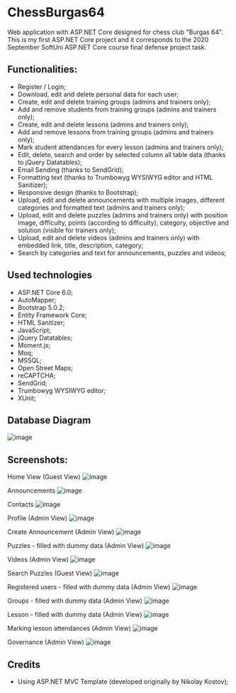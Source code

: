 # ChessBurgas64
 
Web application with ASP.NET Core designed for chess club "Burgas 64". This is my first ASP.NET Core project and it corresponds to the 2020 September SoftUni ASP.NET Core course final defense project task.

## Functionalities:
* Register / Login;
* Download, edit and delete personal data for each user;
* Create, edit and delete training groups (admins and trainers only);
* Add and remove students from training groups (admins and trainers only);
* Create, edit and delete lessons (admins and trainers only);
* Add and remove lessons from training groups (admins and trainers only);
* Mark student attendances for every lesson (admins and trainers only);
* Edit, delete, search and order by selected column all table data (thanks to jQuery Datatables);
* Email Sending (thanks to SendGrid);
* Formatting text (thanks to Trumbowyg WYSIWYG editor and HTML Sanitizer);
* Responsive design (thanks to Bootstrap);
* Upload, edit and delete announcements with multiple images, different categories and formatted text (admins and trainers only);
* Upload, edit and delete puzzles (admins and trainers only) with position image, difficulty, points (according to difficulty), category, objective and solution (visible for trainers only);
* Upload, edit and delete videos (admins and trainers only) with embedded link, title, description, category;
* Search by categories and text for announcements, puzzles and videos;


## Used technologies
* ASP.NET Core 6.0;
* AutoMapper;
* Bootstrap 5.0.2;
* Entity Framework Core;
* HTML Sanitizer;
* JavaScript;
* jQuery Datatables;
* Moment.js;
* Moq;
* MSSQL;
* Open Street Maps;
* reCAPTCHA;
* SendGrid;
* Trumbowyg WYSIWYG editor;
* XUnit;

## Database Diagram
![image](https://user-images.githubusercontent.com/64807656/169153259-7ad9be15-a286-4e50-b391-b4f1ff6d93e4.png)

## Screenshots:
Home View (Guest View)
![image](https://user-images.githubusercontent.com/64807656/169145499-98001430-91d3-41ee-8789-15d7715eeef2.png)

Announcements
![image](https://user-images.githubusercontent.com/64807656/169146255-07b653d6-49f3-4dd5-89ad-2833fcbdc3ee.png)

Contacts
![image](https://user-images.githubusercontent.com/64807656/169146856-e4309cf3-1431-415f-bc82-c69f5afdd755.png)

Profile (Admin View)
![image](https://user-images.githubusercontent.com/64807656/169148231-13bde718-fef4-4d30-aeb6-11c879693898.png)

Create Announcement (Admin View)
![image](https://user-images.githubusercontent.com/64807656/169148415-8ad6fd6f-5676-45a4-9a46-ab5da61cc6b8.png)

Puzzles - filled with dummy data (Admin View)
![image](https://user-images.githubusercontent.com/64807656/169148636-8ecf75c2-3f42-4ff5-a77b-09fcabc122bf.png)

Videos (Admin View)
![image](https://user-images.githubusercontent.com/64807656/169148812-2bd991aa-3c7a-4f9e-8cef-79327563a371.png)

Search Puzzles (Guest View)
![image](https://user-images.githubusercontent.com/64807656/169149111-9d45d36f-1b8f-4b13-bca2-7fd2026081dc.png)

Registered users - filled with dummy data (Admin View)
![image](https://user-images.githubusercontent.com/64807656/169149683-ad389dc8-80f5-462b-947f-ac061f5745b6.png)

Groups - filled with dummy data (Admin View)
![image](https://user-images.githubusercontent.com/64807656/169149908-b62962df-fd16-465c-bd37-a0095069f79b.png)

Lesson - filled with dummy data (Admin View)
![image](https://user-images.githubusercontent.com/64807656/169150216-dbc6609b-fd1f-4b22-81bf-8261acfbf237.png)

Marking lesson attendances (Admin View)
![image](https://user-images.githubusercontent.com/64807656/169150822-940c640e-188d-4409-8269-9e01d36ba60f.png)

Governance (Admin View)
![image](https://user-images.githubusercontent.com/64807656/169151167-bcdf431d-bad4-4768-9b8e-48555c103822.png)

## Credits
* Using ASP.NET MVC Template (developed originally by Nikolay Kostov);
